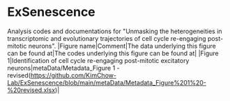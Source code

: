 # ExSenescence
Analysis codes and documentations for "Unmasking the heterogeneities in transcriptomic and evolutionary trajectories of cell cycle re-engaging post-mitotic neurons".
|Figure name|Comment|The data underlying this figure can be found at|The codes underlying this figure can be found at|
|Figure 1|Identification of cell cycle re-engaging post-mitotic excitatory neurons|metaData/Metadata_Figure 1 - revised(https://github.com/KimChow-Lab/ExSenescence/blob/main/metaData/Metadata_Figure%201%20-%20revised.xlsx)|
